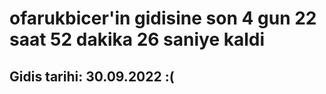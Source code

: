# ofarukbicer'in gidisine son 4 gun 22 saat 52 dakika 26 saniye kaldi

## Gidis tarihi: 30.09.2022 :(